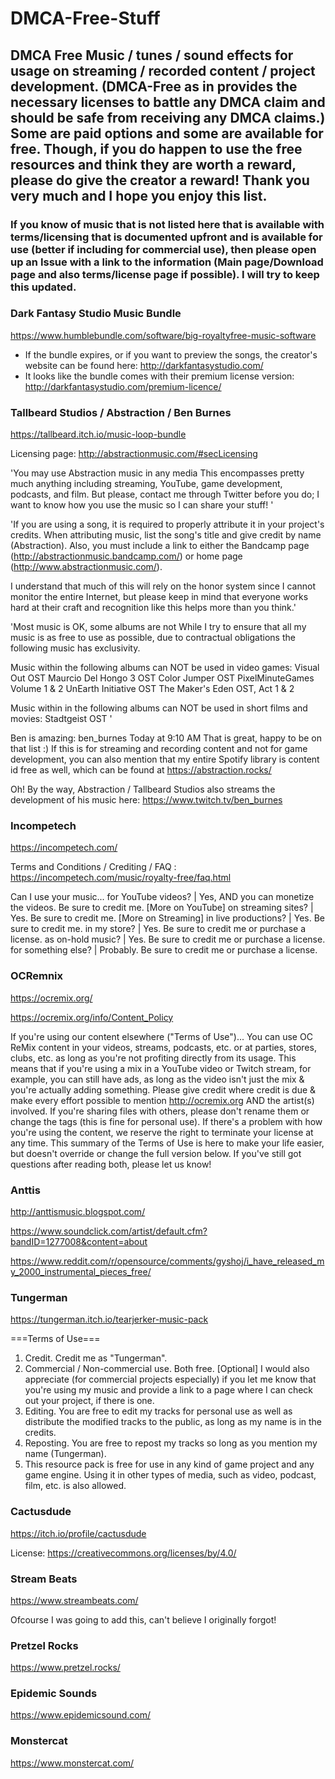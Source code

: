 # DMCA-Free-Stuff
## DMCA Free Music / tunes / sound effects for usage on streaming / recorded content / project development. (DMCA-Free as in provides the necessary licenses to battle any DMCA claim and should be safe from receiving any DMCA claims.) Some are paid options and some are available for free. Though, if you do happen to use the free resources and think they are worth a reward, please do give the creator a reward! Thank you very much and I hope you enjoy this list.

### If you know of music that is not listed here that is available with terms/licensing that is documented upfront and is available for use (better if including for commercial use), then please open up an Issue with a link to the information (Main page/Download page and also terms/license page if possible). I will try to keep this updated.  



### Dark Fantasy Studio Music Bundle

https://www.humblebundle.com/software/big-royaltyfree-music-software

- If the bundle expires, or if you want to preview the songs, the creator's website can be found here: http://darkfantasystudio.com/ 
- It looks like the bundle comes with their premium license version: http://darkfantasystudio.com/premium-licence/



### Tallbeard Studios / Abstraction / Ben Burnes

https://tallbeard.itch.io/music-loop-bundle

Licensing page: http://abstractionmusic.com/#secLicensing

'You may use Abstraction music in any media
This encompasses pretty much anything including streaming, YouTube, game development, podcasts, and film. But please, contact me through Twitter before you do; I want to know how you use the music so I can share your stuff! '

'If you are using a song, it is required to properly attribute it in your project's credits. When attributing music, list the song's title and give credit by name (Abstraction). Also, you must include a link to either the Bandcamp page (http://abstractionmusic.bandcamp.com/) or home page (http://www.abstractionmusic.com/).

I understand that much of this will rely on the honor system since I cannot monitor the entire Internet, but please keep in mind that everyone works hard at their craft and recognition like this helps more than you think.'

'Most music is OK, some albums are not
While I try to ensure that all my music is as free to use as possible, due to contractual obligations the following music has exclusivity.

Music within the following albums can NOT be used in video games:
Visual Out OST
Maurcio Del Hongo 3 OST
Color Jumper OST
PixelMinuteGames Volume 1 & 2
UnEarth Initiative OST
The Maker's Eden OST, Act 1 & 2

Music within in the following albums can NOT be used in short films and movies:
Stadtgeist OST '

Ben is amazing: 
ben_burnes Today at 9:10 AM
That is great, happy to be on that list :)
If this is for streaming and recording content and not for game development, you can also mention that my entire Spotify library is content id free as well,  which can be found at https://abstraction.rocks/

Oh! By the way, Abstraction / Tallbeard Studios also streams the development of his music here: https://www.twitch.tv/ben_burnes 



### Incompetech

https://incompetech.com/

Terms and Conditions / Crediting / FAQ : https://incompetech.com/music/royalty-free/faq.html

Can I use your music...
for YouTube videos?	 | Yes, AND you can monetize the videos. Be sure to credit me. [More on YouTube]
on streaming sites?	 | Yes. Be sure to credit me. [More on Streaming]
in live productions? |	Yes. Be sure to credit me.
in my store?	       | Yes. Be sure to credit me or purchase a license.
as on-hold music?	   | Yes. Be sure to credit me or purchase a license.
for something else?	 | Probably. Be sure to credit me or purchase a license.



### OCRemnix

https://ocremix.org/

https://ocremix.org/info/Content_Policy

If you're using our content elsewhere ("Terms of Use")...
You can use OC ReMix content in your videos, streams, podcasts, etc. or at parties, stores, clubs, etc. as long as you're not profiting directly from its usage.
This means that if you're using a mix in a YouTube video or Twitch stream, for example, you can still have ads, as long as the video isn't just the mix & you're actually adding something.
Please give credit where credit is due & make every effort possible to mention http://ocremix.org AND the artist(s) involved.
If you're sharing files with others, please don't rename them or change the tags (this is fine for personal use).
If there's a problem with how you're using the content, we reserve the right to terminate your license at any time.
This summary of the Terms of Use is here to make your life easier, but doesn't override or change the full version below. If you've still got questions after reading both, please let us know!



### Anttis

http://anttismusic.blogspot.com/

https://www.soundclick.com/artist/default.cfm?bandID=1277008&content=about

https://www.reddit.com/r/opensource/comments/gyshoj/i_have_released_my_2000_instrumental_pieces_free/



### Tungerman

https://tungerman.itch.io/tearjerker-music-pack

===Terms of Use===
1. Credit. Credit me as "Tungerman".
2. Commercial / Non-commercial use. Both free. [Optional] I would also appreciate (for commercial projects especially) if you let me know that you're using my music and provide a link to a page where I can check out your project, if there is one.
3. Editing. You are free to edit my tracks for personal use as well as distribute the modified tracks to the public, as long as my name is in the credits.
4. Reposting. You are free to repost my tracks so long as you mention my name (Tungerman).
5. This resource pack is free for use in any kind of game project and any game engine. Using it in other types of media, such as video, podcast, film, etc. is also allowed.



### Cactusdude 

https://itch.io/profile/cactusdude

License: https://creativecommons.org/licenses/by/4.0/



### Stream Beats

https://www.streambeats.com/

Ofcourse I was going to add this, can't believe I originally forgot!



### Pretzel Rocks

https://www.pretzel.rocks/



### Epidemic Sounds

https://www.epidemicsound.com/



### Monstercat

https://www.monstercat.com/
